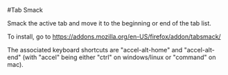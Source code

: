 #Tab Smack

Smack the active tab and move it to the beginning or end of the tab list.

To install, go to https://addons.mozilla.org/en-US/firefox/addon/tabsmack/

The associated keyboard shortcuts are "accel-alt-home" and "accel-alt-end"
(with "accel" being either "ctrl" on windows/linux or "command" on mac).
